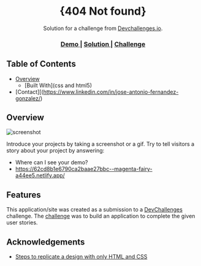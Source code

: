 <!-- Please update value in the {}  -->

<h1 align="center">{404 Not found}</h1>

<div align="center">
   Solution for a challenge from  <a href="http://devchallenges.io" target="_blank">Devchallenges.io</a>.
</div>

<div align="center">
  <h3>
    <a href="https://62cd8b1e6790ca2baae27bbc--magenta-fairy-a44ee5.netlify.app/">
      Demo
    </a>
    <span> | </span>
    <a href="https://github.com/zefiro1/404-Not-found-dev.github.io">
      Solution
    </a>
    <span> | </span>
    <a href="https://devchallenges.io/challenges/wBunSb7FPrIepJZAg0sY">
      Challenge
    </a>
  </h3>
</div>

<!-- TABLE OF CONTENTS -->

## Table of Contents

- [Overview](#overview)
  - [Built With](css and html5)
- [Contact][(https://www.linkedin.com/in/jose-antonio-fernandez-gonzalez/)


<!-- OVERVIEW -->

## Overview

![screenshot]()

Introduce your projects by taking a screenshot or a gif. Try to tell visitors a story about your project by answering:

- Where can I see your demo?
- https://62cd8b1e6790ca2baae27bbc--magenta-fairy-a44ee5.netlify.app/



## Features

<!-- List the features of your application or follow the template. Don't share the figma file here :) -->

This application/site was created as a submission to a [DevChallenges](https://devchallenges.io/challenges) challenge. The [challenge](https://devchallenges.io/challenges/wBunSb7FPrIepJZAg0sY) was to build an application to complete the given user stories.


## Acknowledgements

<!-- This section should list any articles or add-ons/plugins that helps you to complete the project. This is optional but it will help you in the future. For exmpale -->

- [Steps to replicate a design with only HTML and CSS](https://devchallenges-blogs.web.app/how-to-replicate-design/)




